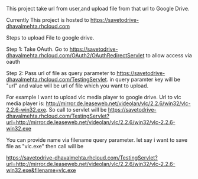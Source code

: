 This project take url from user,and upload file from that url to Google Drive.

Currently This project is hosted to https://savetodrive-dhavalmehta.rhcloud.com

Steps to upload File to google drive.

Step 1: Take OAuth. Go to https://savetodrive-dhavalmehta.rhcloud.com/OAuth2/OAuthRedirectServlet to allow access via oauth


Step 2: Pass url of file as query parameter to https://savetodrive-dhavalmehta.rhcloud.com/TestingServlet.
        in query paramter key will be "url" and value will be url of file which you want to upload.
        
        
For example I want to upload vlc media player to google drive. Url to vlc media player is: 
http://mirror.de.leaseweb.net/videolan/vlc/2.2.6/win32/vlc-2.2.6-win32.exe. So call to servlet will be https://savetodrive-dhavalmehta.rhcloud.com/TestingServlet?url=http://mirror.de.leaseweb.net/videolan/vlc/2.2.6/win32/vlc-2.2.6-win32.exe
          
You can provide name via filename query parameter. let say i want to save file as "vlc.exe" then call will be 

https://savetodrive-dhavalmehta.rhcloud.com/TestingServlet?url=http://mirror.de.leaseweb.net/videolan/vlc/2.2.6/win32/vlc-2.2.6-win32.exe&filename=vlc.exe
          
          
